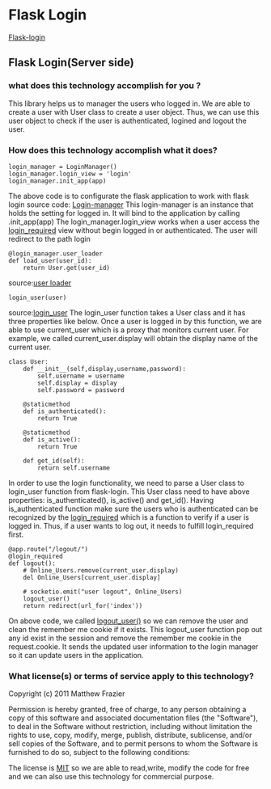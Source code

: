 # Flask Login
[Flask-login](https://flask-login.readthedocs.io/en/latest/)

## Flask Login(Server side)

### what does this technology accomplish for you ?
    
This library helps us to manager the users who logged in. We are able to create a
user with User class to create a user object. Thus, we can use this user object to 
check if the user is authenticated, logined and logout the user.

### How does this technology accomplish what it does?

```
login_manager = LoginManager()
login_manager.login_view = 'login'
login_manager.init_app(app)
```    
The above code is to configurate the flask application to work with flask login
source code: [Login-manager](https://flask-login.readthedocs.io/en/latest/_modules/flask_login/login_manager.html#LoginManager)
This login-manager is an instance that holds the setting for logged in. It will bind
to the application by calling .init_app(app)
The login_manager.login_view works when a user access the [login_required](https://flask-login.readthedocs.io/en/latest/#flask_login.login_required)
view without begin logged in or authenticated. The user will redirect to the path login

``` 
@login_manager.user_loader
def load_user(user_id):
    return User.get(user_id)
``` 
source:[user loader](https://flask-login.readthedocs.io/en/latest/_modules/flask_login/login_manager.html#LoginManager.user_loader)
``` 
login_user(user)
``` 
source:[login_user](https://flask-login.readthedocs.io/en/latest/_modules/flask_login/utils.html#login_user)
The login_user function takes a User class and it has three properties like below. Once a user is logged in
by this function, we are able to use current_user which is a proxy that monitors current user. For example,
we called current_user.display will obtain the display name of the current user.
``` 
class User:
    def __init__(self,display,username,password):
        self.username = username
        self.display = display
        self.password = password

    @staticmethod
    def is_authenticated():
        return True

    @staticmethod
    def is_active():
        return True

    def get_id(self):
        return self.username
``` 
In order to use the login functionality, we need to parse a User class to login_user
function from flask-login. This User class need to have above properties: is_authenticated(),
is_active() and get_id(). Having is_authenticated function make sure the users who is authenticated can be recognized 
by the [login_required](https://flask-login.readthedocs.io/en/latest/_modules/flask_login/utils.html#login_required) 
which is a function to verify if a user is logged in. Thus, if a user wants to log
out, it needs to fulfill login_required first.

``` 
@app.route("/logout/")
@login_required
def logout():
    # Online_Users.remove(current_user.display)
    del Online_Users[current_user.display]

    # socketio.emit("user logout", Online_Users)
    logout_user()
    return redirect(url_for('index'))
``` 
On above code, we called [logout_user()](https://flask-login.readthedocs.io/en/latest/_modules/flask_login/utils.html#logout_user)
so we can remove the user and clean the remember me cookie if it exists. This logout_user function pop out
any id exist in the session and remove the remember me cookie in the request.cookie. It sends the updated user information
to the login manager so it can update users in the application.

### What license(s) or terms of service apply to this technology?
Copyright (c) 2011 Matthew Frazier

Permission is hereby granted, free of charge, to any person
obtaining a copy of this software and associated documentation
files (the "Software"), to deal in the Software without
restriction, including without limitation the rights to use,
copy, modify, merge, publish, distribute, sublicense, and/or sell
copies of the Software, and to permit persons to whom the
Software is furnished to do so, subject to the following
conditions:

The license is [MIT](https://github.com/maxcountryman/flask-login/blob/main/LICENSE) so we are able to read,write, modify the code for free and
we can also use this technology for commercial purpose.